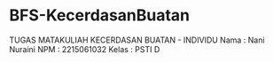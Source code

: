 # BFS-KecerdasanBuatan

TUGAS MATAKULIAH KECERDASAN BUATAN - INDIVIDU
Nama : Nani Nuraini
NPM : 2215061032
Kelas : PSTI D